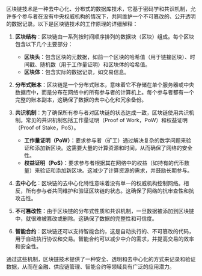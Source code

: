 区块链技术是一种去中心化、分布式的数据库技术，它基于密码学和共识机制，允许多个参与者在没有中央权威机构的情况下，共同维护一个不可篡改的、公开透明的数据记录。以下是区块链技术的工作原理的详细解释：

1. **区块结构**：区块链由一系列按时间顺序排列的数据块（区块）组成。每个区块包含以下几个主要部分：
   - **区块头**：包含区块的元数据，如前一个区块的哈希值（用于链接区块）、时间戳、随机数（用于工作量证明）和区块体的哈希值。
   - **区块体**：包含实际的数据记录，如交易信息。

2. **分布式账本**：区块链是一个分布式账本，意味着它不存储在单个服务器或中央数据库中，而是分布在网络中的所有参与者的计算机上。每个参与者都有一个完整的账本副本，这确保了数据的去中心化和冗余备份。

3. **共识机制**：为了确保所有参与者对区块链的状态达成一致，区块链使用共识机制。常见的共识机制包括工作量证明（Proof of Work，PoW）和权益证明（Proof of Stake，PoS）。
   - **工作量证明（PoW）**：要求参与者（矿工）通过解决复杂的数学问题来验证和添加新区块。这需要大量的计算资源和时间，从而确保了网络的安全性。
   - **权益证明（PoS）**：要求参与者根据其在网络中的权益（如持有的代币数量）来验证和添加新区块。这减少了计算资源的需求，并鼓励长期参与。

4. **去中心化**：区块链的去中心化特性意味着没有单一的权威机构控制网络。相反，所有参与者共同维护和验证区块链的状态。这确保了网络的抗审查性和抗攻击性。

5. **不可篡改性**：由于区块链的分布式性质和共识机制，一旦数据被添加到区块链中，就很难被篡改或删除。这确保了数据的完整性和可信度。

6. **智能合约**：区块链还可以支持智能合约，这是自动执行的、不可篡改的代码，用于自动执行协议和交易。智能合约可以减少中介的需求，并提高交易的效率和安全性。

通过这些机制，区块链技术提供了一种安全、透明和去中心化的方式来记录和验证数据，从而在金融、供应链管理、智能合约等领域具有广泛的应用潜力。